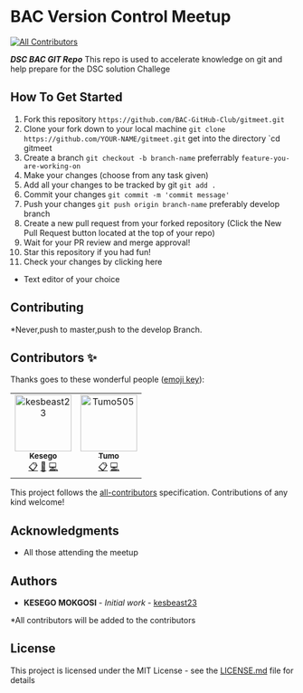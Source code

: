 # BAC Version Control Meetup

[![All Contributors](https://img.shields.io/badge/all_contributors-2-orange.svg?style=flat-square)](#contributors)

***DSC BAC GIT Repo*** This repo is used to accelerate knowledge on git and help prepare for the DSC solution Challege

## How To Get Started
1. Fork this repository
`https://github.com/BAC-GitHub-Club/gitmeet.git`
2. Clone your fork down to your local machine
`git clone https://github.com/YOUR-NAME/gitmeet.git`
get into the directory
`cd gitmeet
3. Create a branch
`git checkout -b branch-name`
preferrably `feature-you-are-working-on`
4. Make your changes (choose from any task given)
5. Add all your changes to be tracked by git 
`git add .`
6. Commit your changes
`git commit -m 'commit message'`
7. Push your changes
`git push origin branch-name`
preferably develop branch
8. Create a new pull request from your forked repository (Click the New Pull Request button located at the top of your repo)
9. Wait for your PR review and merge approval!
10. Star this repository if you had fun!
11. Check your changes by clicking here 

* Text editor of your choice


## Contributing

*Never,push to master,push to the develop Branch.

## Contributors ✨

Thanks goes to these wonderful people ([emoji key](https://allcontributors.org/docs/en/emoji-key)):

<!-- ALL-CONTRIBUTORS-LIST:START - Do not remove or modify this section -->
<!-- prettier-ignore -->
<table>
  <tr>
   
<td align="center"><a href="https://github.com/Kesego23"><img src="https://avatars3.githubusercontent.com/u/38880602?v=4" width="100px;" alt="kesbeast23"/><br /><sub><b>Kesego</b></sub></a><br /><a href="#eventOrganizing-kesbeast23" title="Event Organizing">📋</a> <a href="#example-kesbeast23" title="Documentation">📖</a> <a href="#example-kesbeast23" title="Code">💻</a></td>
<td align="center"><a href="https://github.com/Tumo505"><img src="https://avatars3.githubusercontent.com/u/43002871?s=400&v=4" width="100px;" alt="Tumo505"/><br /><sub><b>Tumo</b></sub></a><br /><a href="#eventOrganizing-Tumo505" title="Project Setup">📋</a> <a href="#example-Tumo505" title="Code">💻</a></td>
  </tr>
</table>

<!-- ALL-CONTRIBUTORS-LIST:END -->

This project follows the [all-contributors](https://github.com/all-contributors/all-contributors) specification. Contributions of any kind welcome!

## Acknowledgments

* All those attending the meetup

## Authors

* **KESEGO MOKGOSI** - *Initial work* - [kesbeast23](https://github.com/kesbeast23)

*All contributors will be added to the contributors

## License

This project is licensed under the MIT License - see the [LICENSE.md](LICENSE.md) file for details

